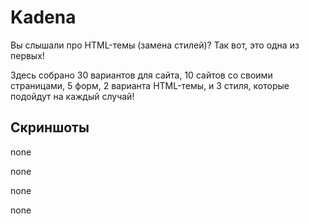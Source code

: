 # Kadena
Вы слышали про HTML-темы (замена стилей)? Так вот, это одна из первых!


Здесь собрано 30 вариантов для сайта, 10 сайтов со своими страницами, 5 форм, 2 варианта HTML-темы, и 3 стиля, которые подойдут на каждый случай!

## Скриншоты
none

none

none

none
